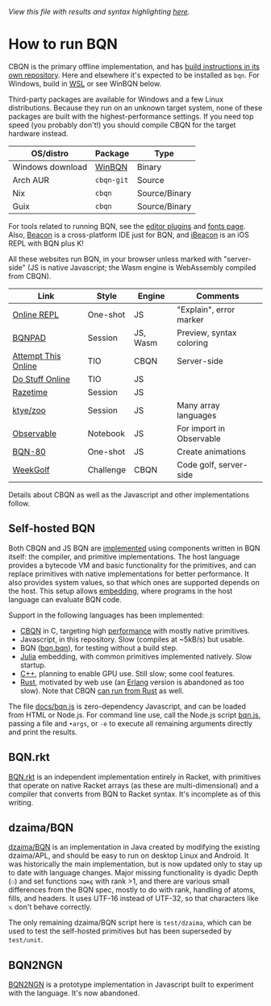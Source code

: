 *View this file with results and syntax highlighting [here](https://mlochbaum.github.io/BQN/running.html).*

# How to run BQN

CBQN is the primary offline implementation, and has [build instructions in its own repository](https://github.com/dzaima/CBQN). Here and elsewhere it's expected to be installed as `bqn`. For Windows, build in [WSL](https://en.wikipedia.org/wiki/Windows_Subsystem_for_Linux) or see WinBQN below.

Third-party packages are available for Windows and a few Linux distributions. Because they run on an unknown target system, none of these packages are built with the highest-performance settings. If you need top speed (you probably don't!) you should compile CBQN for the target hardware instead.

| OS/distro        | Package                                      | Type
|------------------|----------------------------------------------|--------------
| Windows download | [WinBQN](https://github.com/actalley/WinBQN) | Binary
| Arch AUR         | `cbqn-git`                                   | Source
| Nix              | `cbqn`                                       | Source/Binary
| Guix             | `cbqn`                                       | Source/Binary

For tools related to running BQN, see the [editor plugins](editors/README.md) and [fonts page](https://mlochbaum.github.io/BQN/fonts.html). Also, [Beacon](https://github.com/x86y/beacon) is a cross-platform IDE just for BQN, and [iBeacon](https://github.com/x86y/ibeacon) is an iOS REPL with BQN plus K!

All these websites run BQN, in your browser unless marked with "server-side" (JS is native Javascript; the Wasm engine is WebAssembly compiled from CBQN).

| Link | Style | Engine | Comments
|------|-------|--------|---------
| [Online REPL](https://mlochbaum.github.io/BQN/try.html) | One-shot | JS | "Explain", error marker
| [BQNPAD](https://bqnpad.mechanize.systems/)      | Session  | JS, Wasm | Preview, syntax coloring
| [Attempt This Online](https://ato.pxeger.com/run?1=m704qTBvwYKlpSVpuhZoFJQGAA) | TIO | CBQN | Server-side
| [Do Stuff Online](https://dso.surge.sh/#bqn)     | TIO | JS
| [Razetime](https://razetime.github.io/bqn-repl/) | Session  | JS
| [ktye/zoo](https://ktye.github.io/zoo/index.html#bqn) | Session | JS | Many array languages
| [Observable](https://observablehq.com/@lsh/bqn)  | Notebook | JS | For import in Observable
| [BQN-80](https://dancek.github.io/bqn-80)        | One-shot | JS | Create animations
| [WeekGolf](https://www.weekgolf.net)             | Challenge | CBQN | Code golf, server-side

Details about CBQN as well as the Javascript and other implementations follow.

## Self-hosted BQN

Both CBQN and JS BQN are [implemented](implementation/README.md) using components written in BQN itself: the compiler, and primitive implementations. The host language provides a bytecode VM and basic functionality for the primitives, and can replace primitives with native implementations for better performance. It also provides system values, so that which ones are supported depends on the host. This setup allows [embedding](doc/embed.md), where programs in the host language can evaluate BQN code.

Support in the following languages has been implemented:
- [CBQN](https://github.com/dzaima/CBQN) in C, targeting high [performance](implementation/perf.md) with mostly native primitives.
- Javascript, in this repository. Slow (compiles at ~5kB/s) but usable.
- BQN ([bqn.bqn](bqn.bqn)), for testing without a build step.
- [Julia](https://github.com/andreypopp/BQN.jl) embedding, with common primitives implemented natively. Slow startup.
- [C++](https://github.com/ashermancinelli/cxbqn), planning to enable GPU use. Still slow; some cool features.
- [Rust](https://github.com/cannadayr/rsbqn/), motivated by web use (an [Erlang](https://github.com/cannadayr/ebqn) version is abandoned as too slow). Note that CBQN [can run from Rust](https://detegr.github.io/cbqn-rs/cbqn/) as well.

The file [docs/bqn.js](docs/bqn.js) is zero-dependency Javascript, and can be loaded from HTML or Node.js. For command line use, call the Node.js script [bqn.js](bqn.js), passing a file and `•args`, or `-e` to execute all remaining arguments directly and print the results.

## BQN.rkt

[BQN.rkt](https://github.com/Nesuniken/BQN.rkt) is an independent implementation entirely in Racket, with primitives that operate on native Racket arrays (as these are multi-dimensional) and a compiler that converts from BQN to Racket syntax. It's incomplete as of this writing.

## dzaima/BQN

[dzaima/BQN](https://github.com/dzaima/BQN/) is an implementation in Java created by modifying the existing dzaima/APL, and should be easy to run on desktop Linux and Android. It was historically the main implementation, but is now updated only to stay up to date with language changes. Major missing functionality is dyadic Depth (`⚇`) and set functions `⊐⊒∊⍷` with rank >1, and there are various small differences from the BQN spec, mostly to do with rank, handling of atoms, fills, and headers. It uses UTF-16 instead of UTF-32, so that characters like `𝕩` don't behave correctly.

The only remaining dzaima/BQN script here is `test/dzaima`, which can be used to test the self-hosted primitives but has been superseded by `test/unit`.

## BQN2NGN

[BQN2NGN](https://github.com/mlochbaum/BQN2NGN) is a prototype implementation in Javascript built to experiment with the language. It's now abandoned.
